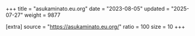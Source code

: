 +++
title = "asukaminato.eu.org"
date = "2023-08-05"
updated = "2025-07-27"
weight = 9877

[extra]
source = "https://asukaminato.eu.org/"
ratio = 100
size = 10
+++
